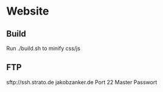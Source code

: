 # Website

## Build
Run ./build.sh to minify css/js


## FTP
sftp://ssh.strato.de
jakobzanker.de
Port 22
Master Passwort
